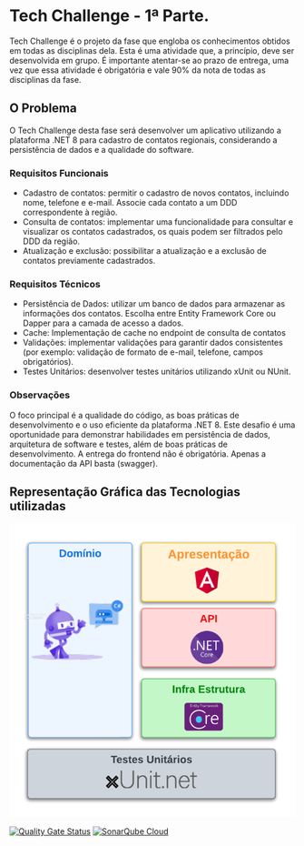 # Tech Challenge - 1ª Parte.
Tech Challenge é o projeto da fase que engloba os conhecimentos obtidos em todas as disciplinas dela. Esta é uma atividade que, a princípio, deve ser desenvolvida em grupo. É importante atentar-se ao prazo de entrega, uma vez que essa atividade é obrigatória e vale 90% da nota de todas as disciplinas da fase.


## O Problema
O Tech Challenge desta fase será desenvolver um aplicativo utilizando a plataforma .NET 8 para cadastro de contatos regionais, considerando a persistência de dados e a qualidade do software.

### Requisitos Funcionais

- Cadastro de contatos: permitir o cadastro de novos contatos, incluindo nome, telefone e e-mail. Associe cada contato a um DDD correspondente à região. 
- Consulta de contatos: implementar uma funcionalidade para consultar e visualizar os contatos cadastrados, os quais podem ser filtrados pelo DDD da região. 
- Atualização e exclusão: possibilitar a atualização e a exclusão de contatos previamente cadastrados.

### Requisitos Técnicos

-  Persistência de Dados: utilizar um banco de dados para armazenar as informações dos contatos. Escolha entre Entity Framework Core ou Dapper para a camada de acesso a dados. 
- Cache: Implementação de cache no endpoint de consulta de contatos 
- Validações: implementar validações para garantir dados consistentes (por exemplo: validação de formato de e-mail, telefone, campos obrigatórios). 
- Testes Unitários: desenvolver testes unitários utilizando xUnit ou NUnit.

### Observações

O foco principal é a qualidade do código, as boas práticas de desenvolvimento e o uso eficiente da plataforma .NET 8. Este desafio é uma oportunidade para demonstrar habilidades em persistência de dados, arquitetura de software e testes, além de boas práticas de desenvolvimento. A entrega do frontend não é obrigatória. Apenas a documentação da API basta (swagger).



## Representação Gráfica das Tecnologias utilizadas
<img src="asset/img-DDD.png">

[![Quality Gate Status](https://sonarcloud.io/api/project_badges/measure?project=grupo-tech-challenge_grupo-tech-challenge-v2&metric=alert_status&token=c7090ab9d28c06206e715f234974dc8309bc02e4)](https://sonarcloud.io/summary/new_code?id=grupo-tech-challenge_grupo-tech-challenge-v2)
[![SonarQube Cloud](https://sonarcloud.io/images/project_badges/sonarcloud-light.svg)](https://sonarcloud.io/summary/new_code?id=grupo-tech-challenge_grupo-tech-challenge-v2)


